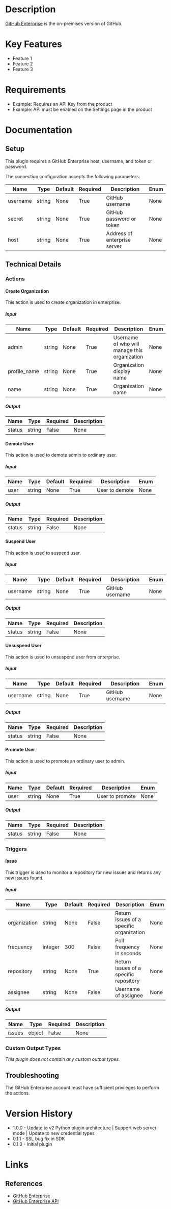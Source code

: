 # Description

[GitHub Enterprise](https://enterprise.github.com/) is the on-premises version of GitHub.

# Key Features

* Feature 1
* Feature 2
* Feature 3

# Requirements

* Example: Requires an API Key from the product
* Example: API must be enabled on the Settings page in the product

# Documentation

## Setup

This plugin requires a GitHub Enterprise host, username, and token or password.

The connection configuration accepts the following parameters:

|Name|Type|Default|Required|Description|Enum|
|----|----|-------|--------|-----------|----|
|username|string|None|True|GitHub username|None|
|secret|string|None|True|GitHub password or token|None|
|host|string|None|True|Address of enterprise server|None|

## Technical Details

### Actions

#### Create Organization

This action is used to create organization in enterprise.

##### Input

|Name|Type|Default|Required|Description|Enum|
|----|----|-------|--------|-----------|----|
|admin|string|None|True|Username of who will manage this organization|None|
|profile_name|string|None|True|Organization display name|None|
|name|string|None|True|Organization name|None|

##### Output

|Name|Type|Required|Description|
|----|----|--------|-----------|
|status|string|False|None|

#### Demote User

This action is used to demote admin to ordinary user.

##### Input

|Name|Type|Default|Required|Description|Enum|
|----|----|-------|--------|-----------|----|
|user|string|None|True|User to demote|None|

##### Output

|Name|Type|Required|Description|
|----|----|--------|-----------|
|status|string|False|None|

#### Suspend User

This action is used to suspend user.

##### Input

|Name|Type|Default|Required|Description|Enum|
|----|----|-------|--------|-----------|----|
|username|string|None|True|GitHub username|None|

##### Output

|Name|Type|Required|Description|
|----|----|--------|-----------|
|status|string|False|None|

#### Unsuspend User

This action is used to unsuspend user from enterprise.

##### Input

|Name|Type|Default|Required|Description|Enum|
|----|----|-------|--------|-----------|----|
|username|string|None|True|GitHub username|None|

##### Output

|Name|Type|Required|Description|
|----|----|--------|-----------|
|status|string|False|None|

#### Promote User

This action is used to promote an ordinary user to admin.

##### Input

|Name|Type|Default|Required|Description|Enum|
|----|----|-------|--------|-----------|----|
|user|string|None|True|User to promote|None|

##### Output

|Name|Type|Required|Description|
|----|----|--------|-----------|
|status|string|False|None|

### Triggers

#### Issue

This trigger is used to monitor a repository for new issues and returns any new issues found.

##### Input

|Name|Type|Default|Required|Description|Enum|
|----|----|-------|--------|-----------|----|
|organization|string|None|False|Return issues of a specific organization|None|
|frequency|integer|300|False|Poll frequency in seconds|None|
|repository|string|None|True|Return issues of a specific repository|None|
|assignee|string|None|False|Username of assignee|None|

##### Output

|Name|Type|Required|Description|
|----|----|--------|-----------|
|issues|object|False|None|

### Custom Output Types

_This plugin does not contain any custom output types._

## Troubleshooting

The GitHub Enterprise account must have sufficient privileges to perform the actions.

# Version History

* 1.0.0 - Update to v2 Python plugin architecture | Support web server mode | Update to new credential types
* 0.1.1 - SSL bug fix in SDK
* 0.1.0 - Initial plugin

# Links

## References

* [GitHub Enterprise](https://enterprise.github.com/home)
* [GitHub Enterprise API](https://developer.github.com/v3/enterprise/)

